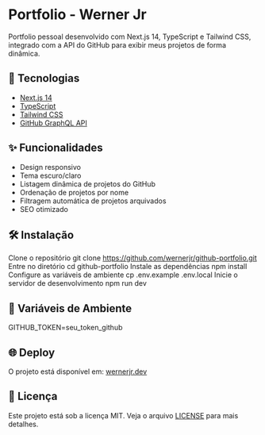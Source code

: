 # Portfolio - Werner Jr

Portfolio pessoal desenvolvido com Next.js 14, TypeScript e Tailwind CSS, integrado com a API do GitHub para exibir meus projetos de forma dinâmica.

## 🚀 Tecnologias

- [Next.js 14](https://nextjs.org/)
- [TypeScript](https://www.typescriptlang.org/)
- [Tailwind CSS](https://tailwindcss.com/)
- [GitHub GraphQL API](https://docs.github.com/en/graphql)

## ✨ Funcionalidades

- Design responsivo
- Tema escuro/claro
- Listagem dinâmica de projetos do GitHub
- Ordenação de projetos por nome
- Filtragem automática de projetos arquivados
- SEO otimizado

## 🛠️ Instalação

Clone o repositório
git clone https://github.com/wernerjr/github-portfolio.git
Entre no diretório
cd github-portfolio
Instale as dependências
npm install
Configure as variáveis de ambiente
cp .env.example .env.local
Inicie o servidor de desenvolvimento
npm run dev

## 🔑 Variáveis de Ambiente

GITHUB_TOKEN=seu_token_github

## 🌐 Deploy

O projeto está disponível em: [wernerjr.dev](https://wernerjr.dev)

## 📝 Licença

Este projeto está sob a licença MIT. Veja o arquivo [LICENSE](LICENSE) para mais detalhes.